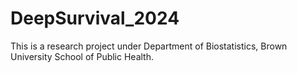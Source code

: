 # DeepSurvival_2024
This is a research project under Department of Biostatistics, Brown University School of Public Health.

